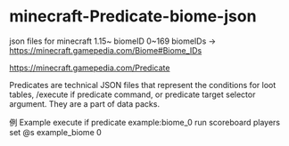 # minecraft-Predicate-biome-json
json files for minecraft 1.15~
biomeID 0~169
biomeIDs ->
https://minecraft.gamepedia.com/Biome#Biome_IDs

https://minecraft.gamepedia.com/Predicate

Predicates are technical JSON files that represent the conditions for loot tables, /execute if predicate command, or predicate target selector argument. They are a part of data packs.

例 Example
execute if predicate example:biome_0 run scoreboard players set @s example_biome 0
